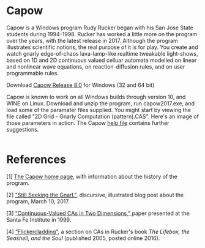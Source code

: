 # Capow

Capow is a Windows program Rudy Rucker began with his San Jose State students during 1994-1998. Rucker has worked a little more on the program over the years, with the latest release in 2017. Although the program illustrates scientific notions, the real purpose of it is for play. You create and watch gnarly edge-of-chaos lava-lamp-like realtime tweakable light-shows, based on 1D and 2D continuous valued celluar automata modelled on linear and nonlinear wave equations, on reaction-diffusion rules, and on user programmable rules.

Download  <a href="https://github.com/rudyrucker/capow/releases/download/v8.0/Capow-8.0.zip">Capow Release 8.0</a> for Windows (32 and 64 bit)  

Capow is known to work on all Windows builds through version 10, and WINE on Linux.  Download and unzip the program, run capow2017.exe, and load some of the paramater files supplied.  You might start by viewing the file called "2D Grid - Gnarly Computation (pattern).CAS".  Here's an image of those parameters in action. The Capow <a href="http://www.rudyrucker.com/capow/capowhelp.htm">help file</a> contains further suggestions.


<img alt="" src="http://www.rudyrucker.com/blog/images7/capow2017_1200.jpg" />


# References

[1] <a href="http://www.rudyrucker.com/capow">The Capow home page</a>, with information about the history of the program.

[2] <a href="http://www.rudyrucker.com/blog/2017/03/10/still-seeking-the-gnarl/">"Still Seeking the Gnarl."</a>, discursive, illustrated blog post about the program, March 10, 2017.

[3] <a href="http://www.rudyrucker.com/pdf/rucker_continuous_CAs_in_2D.pdf"> “Continuous-Valued CAs in Two Dimensions,” </a> paper presented at the Santa Fe Institute in 1999. 

[4] <a href="http://www.rudyrucker.com/lifebox/html/#calibre_link-186"> “Flickercladding”</a>, a section on CAs in Rucker's book <em>The Lifebox, the Seashell, and the Soul</em> (published 2005, posted online 2016).
